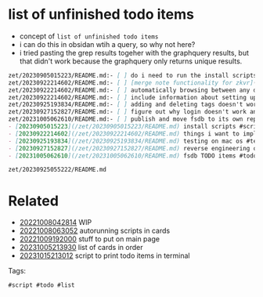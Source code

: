 # list of unfinished todo items

- concept of `list of unfinished todo items`
- i can do this in obsidan wtih a query, so why not here?
- i tried pasting the grep results togeher with the graphquery results, but that didn't work because the graphquery only returns unique results.

```markdown
zet/20230905015223/README.md:- [ ] do i need to run the install scripts in the github actions runner docker? scripts that run during the enrich process might expect certain commands installed.
zet/20230922214602/README.md:- [ ] [merge note functionality for zkvr](/zet/20231121064457/README.md)
zet/20230922214602/README.md:- [ ] automatically browsing between any directory that is modified in git, include titles
zet/20230922214602/README.md:- [ ] include information about setting up github actions
zet/20230925193834/README.md:- [ ] adding and deleting tags doesn't work
zet/20230927152827/README.md:- [ ] figure out why login doesn't work and return a token
zet/20231005062610/README.md:- [ ] publish and move fsdb to its own repository
- [20230905015223](/zet/20230905015223/README.md) install scripts #script #setup #install
- [20230922214602](/zet/20230922214602/README.md) things i want to implement in zkvr after working on the environment #list
- [20230925193834](/zet/20230925193834/README.md) testing on mac os #test #dotfiles
- [20230927152827](/zet/20230927152827/README.md) reverse engineering obsidian to create an obsidian sync cli tool #program #command #reveng #util
- [20231005062610](/zet/20231005062610/README.md) fsdb TODO items #todo #list
```

` zet/20230925055222/README.md `

# Related

- [20221008042814](/zet/20221008042814/README.md) WIP
- [20221008063052](/zet/20221008063052/README.md) autorunning scripts in cards
- [20221009192000](/zet/20221009192000/README.md) stuff to put on main page
- [20231005213930](/zet/20231005213930/README.md) list of cards in order
- [20231015213012](/zet/20231015213012/README.md) script to print todo items in terminal

Tags:

    #script #todo #list
